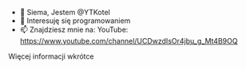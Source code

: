 - 👋 Siema, Jestem @YTKotel
- 👀 Interesuję się programowaniem 
- 📫 Znajdziesz mnie na: YouTube: https://www.youtube.com/channel/UCDwzdIsOr4jbu_g_Mt4B9OQ

Więcej informacji wkrótce
